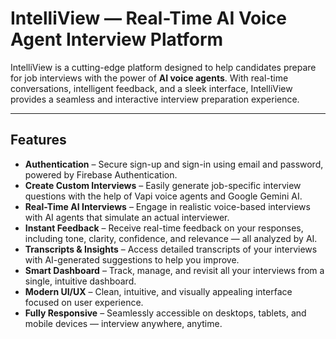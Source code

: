 # IntelliView — Real-Time AI Voice Agent Interview Platform

IntelliView is a cutting-edge platform designed to help candidates prepare for job interviews with the power of **AI voice agents**. With real-time conversations, intelligent feedback, and a sleek interface, IntelliView provides a seamless and interactive interview preparation experience.

---

## Features

- **Authentication** – Secure sign-up and sign-in using email and password, powered by Firebase Authentication.
- **Create Custom Interviews** – Easily generate job-specific interview questions with the help of Vapi voice agents and Google Gemini AI.
- **Real-Time AI Interviews** – Engage in realistic voice-based interviews with AI agents that simulate an actual interviewer.
- **Instant Feedback** – Receive real-time feedback on your responses, including tone, clarity, confidence, and relevance — all analyzed by AI.
- **Transcripts & Insights** – Access detailed transcripts of your interviews with AI-generated suggestions to help you improve.
- **Smart Dashboard** – Track, manage, and revisit all your interviews from a single, intuitive dashboard.
- **Modern UI/UX** – Clean, intuitive, and visually appealing interface focused on user experience.
- **Fully Responsive** – Seamlessly accessible on desktops, tablets, and mobile devices — interview anywhere, anytime.
